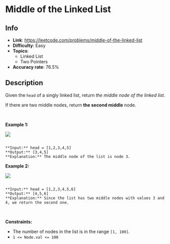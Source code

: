 # Middle of the Linked List

## Info  
- **Link**: https://leetcode.com/problems/middle-of-the-linked-list
- **Difficulty**: Easy  
- **Topics**:   
    - Linked List
    - Two Pointers
- **Accuracy rate**: 76.5%  

## Description  
    
Given the `head` of a singly linked list, return *the middle node of the linked list*.


If there are two middle nodes, return **the second middle** node.


 


**Example 1:**


![](https://assets.leetcode.com/uploads/2021/07/23/lc-midlist1.jpg)

```

**Input:** head = [1,2,3,4,5]
**Output:** [3,4,5]
**Explanation:** The middle node of the list is node 3.

```

**Example 2:**


![](https://assets.leetcode.com/uploads/2021/07/23/lc-midlist2.jpg)

```

**Input:** head = [1,2,3,4,5,6]
**Output:** [4,5,6]
**Explanation:** Since the list has two middle nodes with values 3 and 4, we return the second one.

```

 


**Constraints:**


* The number of nodes in the list is in the range `[1, 100]`.
* `1 <= Node.val <= 100`


  
    